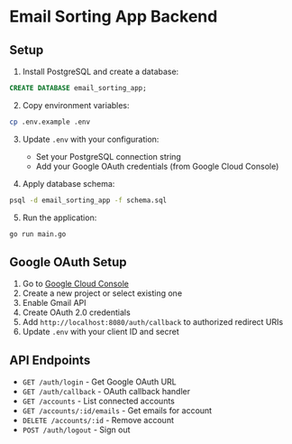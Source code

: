 # Email Sorting App Backend

## Setup

1. Install PostgreSQL and create a database:
```sql
CREATE DATABASE email_sorting_app;
```

2. Copy environment variables:
```bash
cp .env.example .env
```

3. Update `.env` with your configuration:
   - Set your PostgreSQL connection string
   - Add your Google OAuth credentials (from Google Cloud Console)

4. Apply database schema:
```bash
psql -d email_sorting_app -f schema.sql
```

5. Run the application:
```bash
go run main.go
```

## Google OAuth Setup

1. Go to [Google Cloud Console](https://console.cloud.google.com/)
2. Create a new project or select existing one
3. Enable Gmail API
4. Create OAuth 2.0 credentials
5. Add `http://localhost:8080/auth/callback` to authorized redirect URIs
6. Update `.env` with your client ID and secret

## API Endpoints

- `GET /auth/login` - Get Google OAuth URL
- `GET /auth/callback` - OAuth callback handler  
- `GET /accounts` - List connected accounts
- `GET /accounts/:id/emails` - Get emails for account
- `DELETE /accounts/:id` - Remove account
- `POST /auth/logout` - Sign out